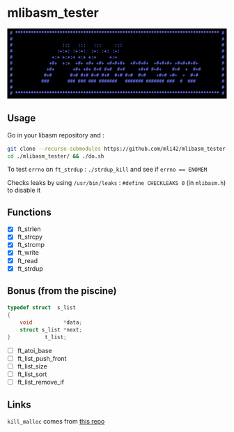 # mlibasm_tester

<p align="center">
  <img src="https://github.com/mli42/mlibasm_tester/blob/master/mlibasm.png"
       title="mlibasm img">
</p>

## Usage

Go in your libasm repository and :

```bash
git clone --recurse-submodules https://github.com/mli42/mlibasm_tester.git &&
cd ./mlibasm_tester/ && ./do.sh
```

To test `errno` on `ft_strdup` : `./strdup_kill` and see if `errno == ENOMEM`

Checks leaks by using `/usr/bin/leaks` : 
`#define CHECKLEAKS 0` (in `mlibasm.h`) to disable it

## Functions
- [x] ft_strlen
- [x] ft_strcpy
- [x] ft_strcmp
- [x] ft_write
- [x] ft_read
- [x] ft_strdup

## Bonus (from the piscine)
```c
typedef struct  s_list
{
    void          *data;
    struct s_list *next;
}           t_list;
```
- [ ] ft_atoi_base
- [ ] ft_list_push_front
- [ ] ft_list_size
- [ ] ft_list_sort
- [ ] ft_list_remove_if

## Links
`kill_malloc` comes from [this repo](https://github.com/ataguiro/mc)
